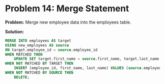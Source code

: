 # Problem 14: Merge Statement

**Problem:** Merge new employee data into the employees table.

**Solution:**
```sql
MERGE INTO employees AS target
USING new_employees AS source
ON target.employee_id = source.employee_id
WHEN MATCHED THEN
    UPDATE SET target.first_name = source.first_name, target.last_name = source.last_name
WHEN NOT MATCHED BY TARGET THEN
    INSERT (employee_id, first_name, last_name) VALUES (source.employee_id, source.first_name, source.last_name)
WHEN NOT MATCHED BY SOURCE THEN
    DELETE;

